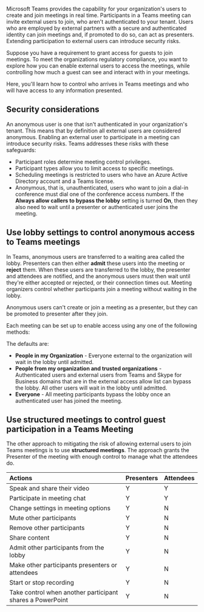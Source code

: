 Microsoft Teams provides the capability for your organization's users to create and join meetings in real time. Participants in a Teams meeting can invite external users to join, who aren't authenticated to your tenant. Users who are employed by external partners with a secure and authenticated identity can join meetings and, if promoted to do so, can act as presenters. Extending participation to external users can introduce security risks. 

Suppose you have a requirement to grant access for guests to join meetings. To meet the organizations regulatory compliance, you want to explore how you can enable external users to access the meetings, while controlling how much a guest can see and interact with in your meetings.

Here, you'll learn how to control who arrives in Teams meetings and who will have access to any information presented.

## Security considerations

An anonymous user is one that isn't authenticated in your organization's tenant. This means that by definition all external users are considered anonymous.  Enabling an external user to participate in a meeting can introduce security risks. Teams addresses these risks with these safeguards:

- Participant roles determine meeting control privileges.
- Participant types allow you to limit access to specific meetings.
- Scheduling meetings is restricted to users who have an Azure Active Directory account and a Teams license.
- Anonymous, that is, unauthenticated, users who want to join a dial-in conference must dial one of the conference access numbers. If the **Always allow callers to bypass the lobby** setting is turned **On**, then they also need to wait until a presenter or authenticated user joins the meeting.

## Use lobby settings to control anonymous access to Teams meetings

In Teams, anonymous users are transferred to a waiting area called the lobby. Presenters can then either **admit** these users into the meeting or **reject** them. When these users are transferred to the lobby, the presenter and attendees are notified, and the anonymous users must then wait until they're either accepted or rejected, or their connection times out. Meeting organizers control whether participants join a meeting without waiting in the lobby.

Anonymous users can't create or join a meeting as a presenter, but they can be promoted to presenter after they join.

Each meeting can be set up to enable access using any one of the following methods:

The defaults are:

- **People in my Organization** - Everyone external to the organization will wait in the lobby until admitted.
- **People from my organization and trusted organizations** - Authenticated users and external users from Teams and Skype for Business domains that are in the external access allow list can bypass the lobby. All other users will wait in the lobby until admitted.
- **Everyone** - All meeting participants bypass the lobby once an authenticated user has joined the meeting.

## Use structured meetings to control guest participation in a Teams Meeting

The other approach to mitigating the risk of allowing external users to join Teams meetings is to use **structured meetings**. The approach grants the Presenter of the meeting with enough control to manage what the attendees do.

| Actions                                                   | Presenters | Attendees |
| :-------------------------------------------------------- | :--------- | :-------- |
| Speak and share their video                               | Y          | Y         |
| Participate in meeting chat                               | Y          | Y         |
| Change settings in meeting options                        | Y          | N         |
| Mute other participants                                   | Y          | N         |
| Remove other participants                                 | Y          | N         |
| Share content                                             | Y          | N         |
| Admit other participants from the lobby                   | Y          | N         |
| Make other participants presenters or attendees           | Y          | N         |
| Start or stop recording                                   | Y          | N         |
| Take control when another participant shares a PowerPoint | Y          | N         |
